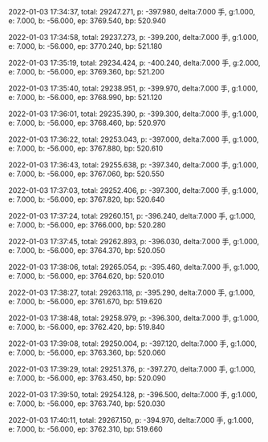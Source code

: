 2022-01-03 17:34:37, total: 29247.271, p: -397.980, delta:7.000 手, g:1.000, e: 7.000, b: -56.000, ep: 3769.540, bp: 520.940

2022-01-03 17:34:58, total: 29237.273, p: -399.200, delta:7.000 手, g:1.000, e: 7.000, b: -56.000, ep: 3770.240, bp: 521.180

2022-01-03 17:35:19, total: 29234.424, p: -400.240, delta:7.000 手, g:2.000, e: 7.000, b: -56.000, ep: 3769.360, bp: 521.200

2022-01-03 17:35:40, total: 29238.951, p: -399.970, delta:7.000 手, g:1.000, e: 7.000, b: -56.000, ep: 3768.990, bp: 521.120

2022-01-03 17:36:01, total: 29235.390, p: -399.300, delta:7.000 手, g:1.000, e: 7.000, b: -56.000, ep: 3768.460, bp: 520.970

2022-01-03 17:36:22, total: 29253.043, p: -397.000, delta:7.000 手, g:1.000, e: 7.000, b: -56.000, ep: 3767.880, bp: 520.610

2022-01-03 17:36:43, total: 29255.638, p: -397.340, delta:7.000 手, g:1.000, e: 7.000, b: -56.000, ep: 3767.060, bp: 520.550

2022-01-03 17:37:03, total: 29252.406, p: -397.300, delta:7.000 手, g:1.000, e: 7.000, b: -56.000, ep: 3767.820, bp: 520.640

2022-01-03 17:37:24, total: 29260.151, p: -396.240, delta:7.000 手, g:1.000, e: 7.000, b: -56.000, ep: 3766.000, bp: 520.280

2022-01-03 17:37:45, total: 29262.893, p: -396.030, delta:7.000 手, g:1.000, e: 7.000, b: -56.000, ep: 3764.370, bp: 520.050

2022-01-03 17:38:06, total: 29265.054, p: -395.460, delta:7.000 手, g:1.000, e: 7.000, b: -56.000, ep: 3764.620, bp: 520.010

2022-01-03 17:38:27, total: 29263.118, p: -395.290, delta:7.000 手, g:1.000, e: 7.000, b: -56.000, ep: 3761.670, bp: 519.620

2022-01-03 17:38:48, total: 29258.979, p: -396.300, delta:7.000 手, g:1.000, e: 7.000, b: -56.000, ep: 3762.420, bp: 519.840

2022-01-03 17:39:08, total: 29250.004, p: -397.120, delta:7.000 手, g:1.000, e: 7.000, b: -56.000, ep: 3763.360, bp: 520.060

2022-01-03 17:39:29, total: 29251.376, p: -397.270, delta:7.000 手, g:1.000, e: 7.000, b: -56.000, ep: 3763.450, bp: 520.090

2022-01-03 17:39:50, total: 29254.128, p: -396.500, delta:7.000 手, g:1.000, e: 7.000, b: -56.000, ep: 3763.740, bp: 520.030

2022-01-03 17:40:11, total: 29267.150, p: -394.970, delta:7.000 手, g:1.000, e: 7.000, b: -56.000, ep: 3762.310, bp: 519.660